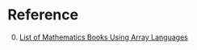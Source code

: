 # Reference

0. [List of Mathematics Books Using Array Languages](https://github.com/EvansWinner/List-of-array-language-math-books)


